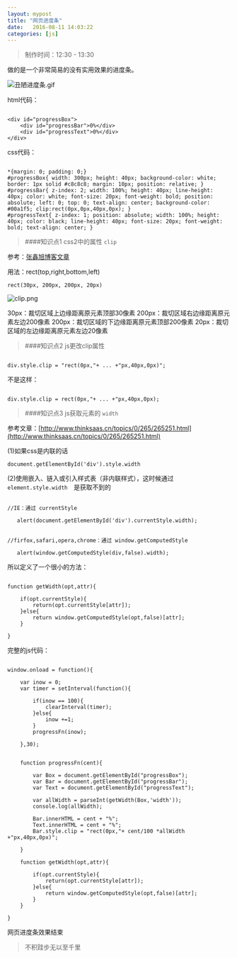 ```yaml
---
layout: mypost
title: "网页进度条"
date:   2016-08-11 14:03:22
categories: [js]
---
```


>制作时间：12:30 - 13:30

做的是一个非常简易的没有实用效果的进度条。

![丑陋进度条.gif](http://upload-images.jianshu.io/upload_images/2376873-cbc7b6fa1155fc49.gif?imageMogr2/auto-orient/strip)

html代码：

```

<div id="progressBox">
	<div id="progressBar">0%</div>
	<div id="progressText">0%</div>
</div>
```

css代码：

```

*{margin: 0; padding: 0;}
#progressBox{ width: 300px; height: 40px; background-color: white; border: 1px solid #c8c8c8; margin: 10px; position: relative; }
#progressBar{ z-index: 2; width: 100%; height: 40px; line-height: 40px; color: white; font-size: 20px; font-weight: bold; position: absolute; left: 0; top: 0; text-align: center; background-color: #00a1f5; clip:rect(0px,0px,40px,0px); }
#progressText{ z-index: 1; position: absolute; width: 100%; height: 40px; color: black; line-height: 40px; font-size: 20px; font-weight: bold; text-align: center; }

```

>####知识点1
 css2中的属性 `clip`

参考：[张鑫旭博客文章](http://www.zhangxinxu.com/wordpress/2011/04/css-clip-rect/)

用法：rect(top,right,bottom,left)

```
rect(30px, 200px, 200px, 20px)
```

![clip.png](http://upload-images.jianshu.io/upload_images/2376873-404d91afea78003d.png?imageMogr2/auto-orient/strip%7CimageView2/2/w/1240)

30px：裁切区域上边缘距离原元素顶部30像素
200px：裁切区域右边缘距离原元素左边200像素
200px：裁切区域的下边缘距离原元素顶部200像素
20px：裁切区域的左边缘距离原元素左边20像素

>####知识点2
js更改clip属性


```

div.style.clip = "rect(0px,"+ ... +"px,40px,0px)";
```

不是这样：

```

div.style.clip = rect(0px,"+ ... +"px,40px,0px);
```

>####知识点3
js获取元素的 `width`

参考文章：[http://www.thinksaas.cn/topics/0/265/265251.html](http://www.thinksaas.cn/topics/0/265/265251.html)

 (1)如果css是内联的话

```
document.getElementById('div').style.width
```

(2)使用嵌入、链入或引入样式表（非内联样式），这时候通过`element.style.width`　是获取不到的 


```

//IE：通过 currentStyle

   alert(document.getElementById('div').currentStyle.width);


//firfox,safari,opera,chrome：通过 window.getComputedStyle

   alert(window.getComputedStyle(div,false).width);
```


所以定义了一个很小的方法：

```

function getWidth(opt,attr){

	if(opt.currentStyle){
		return(opt.currentStyle[attr]);
	}else{
		return window.getComputedStyle(opt,false)[attr];
	}

}
```

完整的js代码：

```

window.onload = function(){

	var inow = 0;
	var timer = setInterval(function(){

		if(inow == 100){
			clearInterval(timer);
		}else{
			inow +=1;
		}
		progressFn(inow);

	},30);


	function progressFn(cent){

		var Box = document.getElementById("progressBox");
		var Bar = document.getElementById("progressBar");
		var Text = document.getElementById("progressText");

		var allWidth = parseInt(getWidth(Box,'width'));
		console.log(allWidth);

		Bar.innerHTML = cent + "%";
		Text.innerHTML = cent + "%";
		Bar.style.clip = "rect(0px,"+ cent/100 *allWidth +"px,40px,0px)";

	}

	function getWidth(opt,attr){

		if(opt.currentStyle){
			return(opt.currentStyle[attr]);
		}else{
			return window.getComputedStyle(opt,false)[attr];
		}
	}

}

```

网页进度条效果结束


>不积跬步无以至千里

